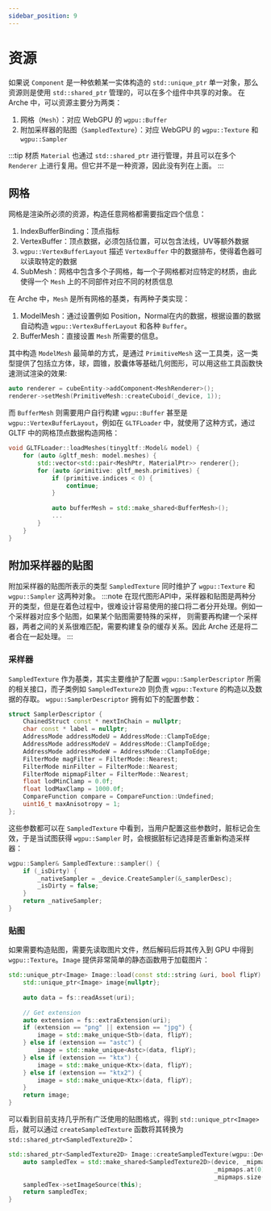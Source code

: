 ```yaml
---
sidebar_position: 9
---
```


# 资源

如果说 `Component` 是一种依赖某一实体构造的 `std::unique_ptr` 单一对象，那么资源则是使用 `std::shared_ptr` 管理的，可以在多个组件中共享的对象。 在 Arche 中，可以资源主要分为两类：

1. 网格（`Mesh`）：对应 WebGPU 的 `wgpu::Buffer`
2. 附加采样器的贴图（`SampledTexture`）：对应 WebGPU 的 `wgpu::Texture` 和 `wgpu::Sampler`

:::tip 
材质 `Material` 也通过 `std::shared_ptr` 进行管理，并且可以在多个 `Renderer` 上进行复用。但它并不是一种资源，因此没有列在上面。
:::

## 网格

网格是渲染所必须的资源，构造任意网格都需要指定四个信息：

1. IndexBufferBinding：顶点指标
2. VertexBuffer：顶点数据，必须包括位置，可以包含法线，UV等额外数据
3. `wgpu::VertexBufferLayout` 描述 `VertexBuffer` 中的数据排布，使得着色器可以读取特定的数据
4. SubMesh：网格中包含多个子网格，每一个子网格都对应特定的材质，由此使得一个 `Mesh` 上的不同部件对应不同的材质信息

在 Arche 中，`Mesh` 是所有网格的基类，有两种子类实现：

1. ModelMesh：通过设置例如 Position，Normal在内的数据，根据设置的数据自动构造 `wgpu::VertexBufferLayout` 和各种 `Buffer`。
2. BufferMesh：直接设置 `Mesh` 所需要的信息。

其中构造 `ModelMesh` 最简单的方式，是通过 `PrimitiveMesh` 这一工具类，这一类型提供了包括立方体，球，圆锥，胶囊体等基础几何图形，可以用这些工具函数快速测试渲染的效果:
```cpp
auto renderer = cubeEntity->addComponent<MeshRenderer>();
renderer->setMesh(PrimitiveMesh::createCuboid(_device, 1));
```

而 `BufferMesh` 则需要用户自行构建 `wgpu::Buffer` 甚至是 `wgpu::VertexBufferLayout`，例如在 `GLTFLoader` 中，就使用了这种方式，通过 GLTF 中的网格顶点数据构造网格：

```cpp
void GLTFLoader::loadMeshes(tinygltf::Model& model) {
    for (auto &gltf_mesh: model.meshes) {
        std::vector<std::pair<MeshPtr, MaterialPtr>> renderer{};
        for (auto &primitive: gltf_mesh.primitives) {
            if (primitive.indices < 0) {
                continue;
            }
            
            auto bufferMesh = std::make_shared<BufferMesh>();
            ...
        }
    }
}
```

## 附加采样器的贴图

附加采样器的贴图所表示的类型 `SampledTexture` 同时维护了 `wgpu::Texture` 和 `wgpu::Sampler` 这两种对象。
:::note
在现代图形API中，采样器和贴图是两种分开的类型，但是在着色过程中，很难设计容易使用的接口将二者分开处理。例如一个采样器对应多个贴图，如果某个贴图需要特殊的采样，
则需要再构建一个采样器，两者之间的关系很难匹配，需要构建复杂的缓存关系。因此 Arche 还是将二者合在一起处理。
:::

### 采样器
`SampledTexture` 作为基类，其实主要维护了配置 `wgpu::SamplerDescriptor` 所需的相关接口，而子类例如 `SampledTexture2D` 则负责 `wgpu::Texture` 的构造以及数据的存取。
`wgpu::SamplerDescriptor` 拥有如下的配置参数：
```cpp
struct SamplerDescriptor {
    ChainedStruct const * nextInChain = nullptr;
    char const * label = nullptr;
    AddressMode addressModeU = AddressMode::ClampToEdge;
    AddressMode addressModeV = AddressMode::ClampToEdge;
    AddressMode addressModeW = AddressMode::ClampToEdge;
    FilterMode magFilter = FilterMode::Nearest;
    FilterMode minFilter = FilterMode::Nearest;
    FilterMode mipmapFilter = FilterMode::Nearest;
    float lodMinClamp = 0.0f;
    float lodMaxClamp = 1000.0f;
    CompareFunction compare = CompareFunction::Undefined;
    uint16_t maxAnisotropy = 1;
};
```

这些参数都可以在 `SampledTexture` 中看到，当用户配置这些参数时，脏标记会生效，于是当试图获得 `wgpu::Sampler` 时，会根据脏标记选择是否重新构造采样器：
```cpp
wgpu::Sampler& SampledTexture::sampler() {
    if (_isDirty) {
        _nativeSampler = _device.CreateSampler(&_samplerDesc);
        _isDirty = false;
    }
    return _nativeSampler;
}
```

### 贴图
如果需要构造贴图，需要先读取图片文件，然后解码后将其传入到 GPU 中得到 `wgpu::Texture`。`Image` 提供非常简单的静态函数用于加载图片：
```cpp
std::unique_ptr<Image> Image::load(const std::string &uri, bool flipY) {
    std::unique_ptr<Image> image{nullptr};
    
    auto data = fs::readAsset(uri);
    
    // Get extension
    auto extension = fs::extraExtension(uri);
    if (extension == "png" || extension == "jpg") {
        image = std::make_unique<Stb>(data, flipY);
    } else if (extension == "astc") {
        image = std::make_unique<Astc>(data, flipY);
    } else if (extension == "ktx") {
        image = std::make_unique<Ktx>(data, flipY);
    } else if (extension == "ktx2") {
        image = std::make_unique<Ktx>(data, flipY);
    }
    return image;
}
```
可以看到目前支持几乎所有广泛使用的贴图格式，得到 `std::unique_ptr<Image>` 后，就可以通过 `createSampledTexture` 函数将其转换为 `std::shared_ptr<SampledTexture2D>`：
```cpp
std::shared_ptr<SampledTexture2D> Image::createSampledTexture(wgpu::Device &device, wgpu::TextureUsage usage) {
    auto sampledTex = std::make_shared<SampledTexture2D>(device, _mipmaps.at(0).extent.width,
                                                         _mipmaps.at(0).extent.height, _format, usage,
                                                         _mipmaps.size() > 1? true:false);
    sampledTex->setImageSource(this);
    return sampledTex;
}
```


